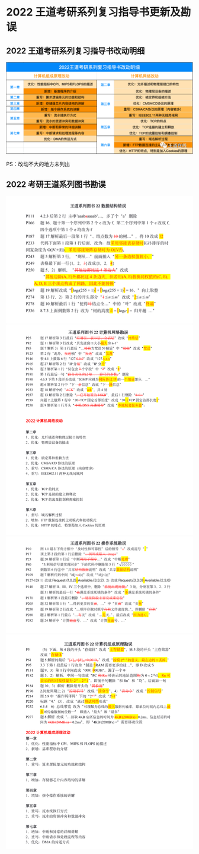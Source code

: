 # 2022 王道考研系列复习指导书更新及勘误

## 2022 王道考研系列复习指导书改动明细

<img src = "assets/2022王道考研系列复习指导书改动明细.png">

PS：改动不大的地方未列出

## 2022 考研王道系列图书勘误

<img src = "assets/王道系列图书22数据结构勘误.png">

<img src = "assets/王道系列图书22计算机网络勘误.png">

<img src = "assets/王道系列图书22操作系统勘误.png">

<img src = "assets/王道系列图书22计算机组成原理勘误.png">
